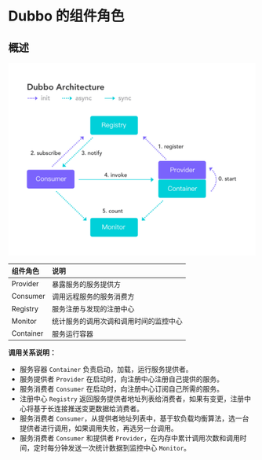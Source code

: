 # Dubbo 的组件角色

## 概述

![img](./img/687474703a2f2f647562626f2e6170616368652e6f72672f696d672f6172636869746563747572652e706e67.png)

| 组件角色  | 说明                                   |
| :-------- | :------------------------------------- |
| Provider  | 暴露服务的服务提供方                   |
| Consumer  | 调用远程服务的服务消费方               |
| Registry  | 服务注册与发现的注册中心               |
| Monitor   | 统计服务的调用次调和调用时间的监控中心 |
| Container | 服务运行容器                           |

**调用关系说明：**

- 服务容器 `Container` 负责启动，加载，运行服务提供者。
- 服务提供者 `Provider` 在启动时，向注册中心注册自己提供的服务。
- 服务消费者 `Consumer` 在启动时，向注册中心订阅自己所需的服务。
- 注册中心 `Registry` 返回服务提供者地址列表给消费者，如果有变更，注册中心将基于长连接推送变更数据给消费者。
- 服务消费者 `Consumer`，从提供者地址列表中，基于软负载均衡算法，选一台提供者进行调用，如果调用失败，再选另一台调用。
- 服务消费者 `Consumer` 和提供者 `Provider`，在内存中累计调用次数和调用时间，定时每分钟发送一次统计数据到监控中心 `Monitor`。

